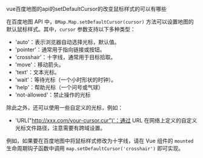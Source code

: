 vue百度地图的api的setDefaultCursor的改变鼠标样式的可以有哪些

在百度地图 API 中，`BMap.Map.setDefaultCursor(cursor)` 方法可以设置地图的默认鼠标样式。其中，`cursor` 参数支持以下多种类型：

- 'auto'：表示浏览器自动选择光标，默认值。
- 'pointer'：通常用于指向链接或按钮。
- 'crosshair'：十字线，通常用于目标拾取。
- 'move'：移动箭头。
- 'text'：文本光标。
- 'wait'：等待光标（一个小时形状的时钟）。
- 'help'：帮助光标（一个问号或气球）
- 'not-allowed'：禁止操作的光标

除此之外，还可以使用一些自定义的光标，例如：

- 'URL("http://xxx.com/your-cursor.cur")'：通过 URL 在网络上定义的自定义光标文件路径，注意需要有跨域设置。

例如，如果要在百度地图中将鼠标样式修改为十字线，请在 Vue 组件的 `mounted` 生命周期钩子函数中调用 `map.setDefaultCursor('crosshair')` 即可实现。